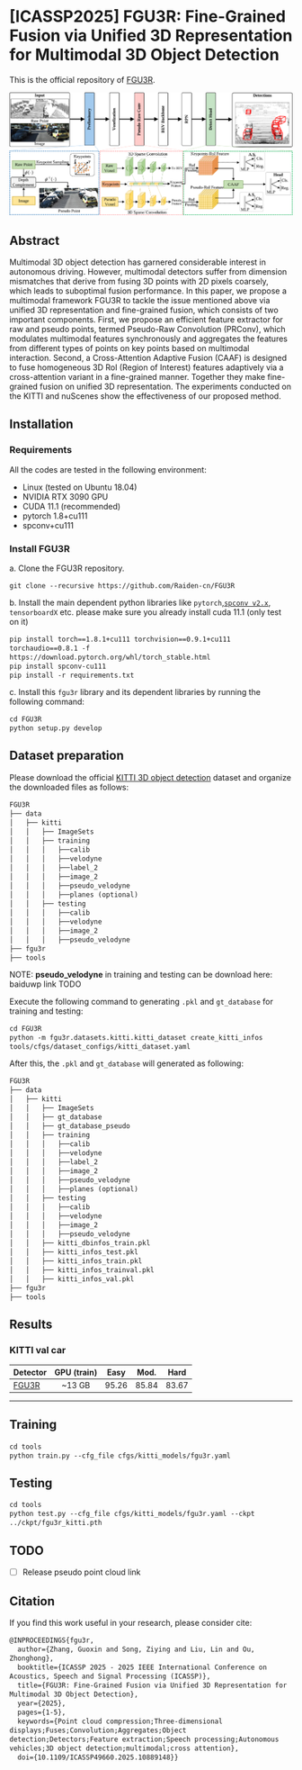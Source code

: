 # [ICASSP2025] FGU3R: Fine-Grained Fusion via Unified 3D Representation for Multimodal 3D Object Detection
This is the official repository of [FGU3R](https://arxiv.org/abs/2501.04373).

![teaser](./docs/fgu3r.png)

## Abstract
Multimodal 3D object detection has garnered considerable interest in autonomous driving. However, multimodal detectors suffer from dimension mismatches that derive from fusing 3D points with 2D pixels coarsely, which leads to suboptimal fusion performance. In this paper, we propose a multimodal framework FGU3R to tackle the issue mentioned above via unified 3D representation and fine-grained fusion, which consists of two important components. First, we propose an efficient feature extractor for raw and pseudo points, termed Pseudo-Raw Convolution (PRConv), which modulates multimodal features synchronously and aggregates the features from different types of points on key points based on multimodal interaction. Second, a Cross-Attention Adaptive Fusion (CAAF) is designed to fuse homogeneous 3D RoI (Region of Interest) features adaptively via a cross-attention variant in a fine-grained manner. Together they make fine-grained fusion on unified 3D representation. The experiments conducted on the KITTI and nuScenes show the effectiveness of our proposed method.

## Installation
### Requirements
All the codes are tested in the following environment:
* Linux (tested on Ubuntu 18.04)
* NVIDIA RTX 3090 GPU
* CUDA 11.1 (recommended)
* pytorch 1.8+cu111 
* spconv+cu111 

### Install FGU3R
a. Clone the FGU3R repository.
```shell
git clone --recursive https://github.com/Raiden-cn/FGU3R
```

b. Install the main dependent python libraries like `pytorch`,[`spconv v2.x`](https://github.com/traveller59/spconv), `tensorboardX` etc.
please make sure you already install cuda 11.1 (only test on it)

```shell
pip install torch==1.8.1+cu111 torchvision==0.9.1+cu111 torchaudio==0.8.1 -f https://download.pytorch.org/whl/torch_stable.html
pip install spconv-cu111
pip install -r requirements.txt
```

c. Install this `fgu3r` library and its dependent libraries by running the following command:
```shell
cd FGU3R
python setup.py develop
```

## Dataset preparation
Please download the official [KITTI 3D object detection](http://www.cvlibs.net/datasets/kitti/eval_object.php?obj_benchmark=3d) dataset and organize the downloaded files as follows: 

```shell
FGU3R
├── data
│   ├── kitti
│   │   ├── ImageSets
│   │   ├── training
│   │   │   ├──calib
│   │   │   ├──velodyne
│   │   │   ├──label_2
│   │   │   ├──image_2
│   │   │   ├──pseudo_velodyne
│   │   │   ├──planes (optional)
│   │   ├── testing
│   │   │   ├──calib
│   │   │   ├──velodyne
│   │   │   ├──image_2
│   │   │   ├──pseudo_velodyne
├── fgu3r
├── tools
```

NOTE: **pseudo_velodyne** in training and testing can be download here: baiduwp link TODO

Execute the following command to generating `.pkl` and `gt_database` for training and testing:

```shell
cd FGU3R
python -m fgu3r.datasets.kitti.kitti_dataset create_kitti_infos tools/cfgs/dataset_configs/kitti_dataset.yaml
```

After this, the `.pkl` and `gt_database` will generated as following:

```shell
FGU3R
├── data
│   ├── kitti
│   │   ├── ImageSets
│   │   ├── gt_database
│   │   ├── gt_database_pseudo
│   │   ├── training
│   │   │   ├──calib
│   │   │   ├──velodyne
│   │   │   ├──label_2
│   │   │   ├──image_2
│   │   │   ├──pseudo_velodyne
│   │   │   ├──planes (optional)
│   │   ├── testing
│   │   │   ├──calib
│   │   │   ├──velodyne
│   │   │   ├──image_2
│   │   │   ├──pseudo_velodyne
│   │   ├── kitti_dbinfos_train.pkl
│   │   ├── kitti_infos_test.pkl
│   │   ├── kitti_infos_train.pkl
│   │   ├── kitti_infos_trainval.pkl
│   │   ├── kitti_infos_val.pkl
├── fgu3r
├── tools
```

## Results

### KITTI val car
|              Detector                   | GPU (train)| Easy | Mod. | Hard|
|---------------------------------------------|:----------:|:-------:|:-------:|:-------:|
| [FGU3R](./tools/cfgs/kitti_models/FGU3R.yaml) | ~13 GB | 95.26 | 85.84 | 83.67 | 
****

## Training
```shell
cd tools
python train.py --cfg_file cfgs/kitti_models/fgu3r.yaml
```

## Testing
```shell
cd tools
python test.py --cfg_file cfgs/kitti_models/fgu3r.yaml --ckpt ../ckpt/fgu3r_kitti.pth
```

## TODO
 - [ ] Release pseudo point cloud link

## Citation
If you find this work useful in your research, please consider cite:

```
@INPROCEEDINGS{fgu3r,
  author={Zhang, Guoxin and Song, Ziying and Liu, Lin and Ou, Zhonghong},
  booktitle={ICASSP 2025 - 2025 IEEE International Conference on Acoustics, Speech and Signal Processing (ICASSP)}, 
  title={FGU3R: Fine-Grained Fusion via Unified 3D Representation for Multimodal 3D Object Detection}, 
  year={2025},
  pages={1-5},
  keywords={Point cloud compression;Three-dimensional displays;Fuses;Convolution;Aggregates;Object detection;Detectors;Feature extraction;Speech processing;Autonomous vehicles;3D object detection;multimodal;cross attention},
  doi={10.1109/ICASSP49660.2025.10889148}}
```